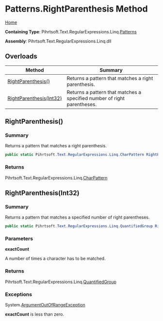 # Patterns\.RightParenthesis Method

[Home](../../../../../../README.md)

**Containing Type**: Pihrtsoft\.Text\.RegularExpressions\.Linq\.[Patterns](../README.md)

**Assembly**: Pihrtsoft\.Text\.RegularExpressions\.Linq\.dll

## Overloads

| Method | Summary |
| ------ | ------- |
| [RightParenthesis()](#Pihrtsoft_Text_RegularExpressions_Linq_Patterns_RightParenthesis) | Returns a pattern that matches a right parenthesis\. |
| [RightParenthesis(Int32)](#Pihrtsoft_Text_RegularExpressions_Linq_Patterns_RightParenthesis_System_Int32_) | Returns a pattern that matches a specified number of right parentheses\. |

## RightParenthesis\(\) <a name="Pihrtsoft_Text_RegularExpressions_Linq_Patterns_RightParenthesis"></a>

### Summary

Returns a pattern that matches a right parenthesis\.

```csharp
public static Pihrtsoft.Text.RegularExpressions.Linq.CharPattern RightParenthesis()
```

### Returns

Pihrtsoft\.Text\.RegularExpressions\.Linq\.[CharPattern](../../CharPattern/README.md)

## RightParenthesis\(Int32\) <a name="Pihrtsoft_Text_RegularExpressions_Linq_Patterns_RightParenthesis_System_Int32_"></a>

### Summary

Returns a pattern that matches a specified number of right parentheses\.

```csharp
public static Pihrtsoft.Text.RegularExpressions.Linq.QuantifiedGroup RightParenthesis(int exactCount)
```

### Parameters

**exactCount**

A number of times a character has to be matched\.

### Returns

Pihrtsoft\.Text\.RegularExpressions\.Linq\.[QuantifiedGroup](../../QuantifiedGroup/README.md)

### Exceptions

System\.[ArgumentOutOfRangeException](https://docs.microsoft.com/en-us/dotnet/api/system.argumentoutofrangeexception)

**exactCount** is less than zero\.

